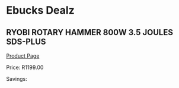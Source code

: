 
# Ebucks Dealz
## RYOBI ROTARY HAMMER 800W 3.5 JOULES SDS-PLUS
[Product Page](https://www.ebucks.com/web/shop/productSelected.do?prodId=1067973062&catId=717342768)

Price: R1199.00

Savings: 


	